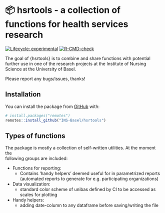
<!-- README.md is generated from README.Rmd. Please edit that file -->

# 📦 hsrtools - a collection of functions for health services research

<!-- badges: start -->

[![Lifecycle:
experimental](https://img.shields.io/badge/lifecycle-experimental-orange.svg)](https://www.tidyverse.org/lifecycle/#experimental)
[![R-CMD-check](https://github.com/INS-Basel/hsrtools/workflows/R-CMD-check/badge.svg)](https://github.com/INS-Basel/hsrtools/actions)
<!-- badges: end -->

The goal of {hsrtools} is to combine and share functions with potential
further use in one of the research projects at the Institute of Nursing
Science at the University of Basel.

Please report any bugs/issues, thanks!

## Installation

You can install the package from [GitHub](https://github.com/) with:

``` r
# install.packages("remotes")
remotes::install_github("INS-Basel/hsrtools")
```

## Types of functions

The package is mostly a collection of self-written utilities. At the
moment the  
following groups are included:

-   Functions for reporting:
    -   Contains ‘handy helpers’ deemed useful for in parametrized
        reports (automated reports to generate for e.g. participating
        organizations)
-   Data visualization:
    -   standard color scheme of unibas defined by CI to be accessed as
        scales for plotting
-   Handy helpers:
    -   adding date-column to any dataframe before saving/writing the
        file
